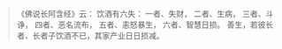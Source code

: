 > 《佛说长阿含经》云： 
> 饮酒有六失： 
> 一者、失财，
>  二者、生病， 
> 三者、斗诤， 
> 四者、恶名流布， 
> 五者、恚怒暴生， 
> 六者、智慧日损。 
> 善生，若彼长者、长者子饮酒不已，其家产业日日损减。

